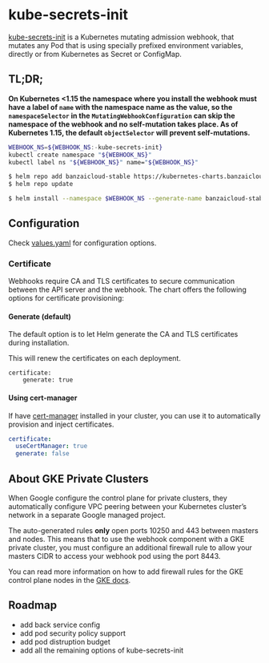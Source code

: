 # kube-secrets-init

[kube-secrets-init](https://github.com/doitintl/kube-secrets-init) is a Kubernetes mutating admission webhook, that mutates any Pod that is using specially prefixed environment variables, directly or from Kubernetes as Secret or ConfigMap.


## TL;DR;

**On Kubernetes <1.15 the namespace where you install the webhook must have a label of `name` with the namespace name as the value, so the `namespaceSelector` in the `MutatingWebhookConfiguration` can skip the namespace of the webhook and no self-mutation takes place. As of Kubernetes 1.15, the default `objectSelector` will prevent self-mutations.**


```bash
WEBHOOK_NS=${WEBHOOK_NS:-kube-secrets-init}
kubectl create namespace "${WEBHOOK_NS}"
kubectl label ns "${WEBHOOK_NS}" name="${WEBHOOK_NS}"
```

```bash
$ helm repo add banzaicloud-stable https://kubernetes-charts.banzaicloud.com
$ helm repo update
```

```bash
$ helm install --namespace $WEBHOOK_NS --generate-name banzaicloud-stable/kube-secrets-init --wait
```


## Configuration

Check [values.yaml](values.yaml) for configuration options.


### Certificate

Webhooks require CA and TLS certificates to secure communication between the API server and the webhook.
The chart offers the following options for certificate provisioning:

#### Generate (default)

The default option is to let Helm generate the CA and TLS certificates during installation.

This will renew the certificates on each deployment.

```
certificate:
    generate: true
```

#### Using cert-manager

If have [cert-manager](https://cert-manager.io/) installed in your cluster, you can use it to automatically provision and inject certificates.

```yaml
certificate:
  useCertManager: true
  generate: false
```


## About GKE Private Clusters

When Google configure the control plane for private clusters, they automatically configure VPC peering between your Kubernetes cluster’s network in a separate Google managed project.

The auto-generated rules **only** open ports 10250 and 443 between masters and nodes. This means that to use the webhook component with a GKE private cluster, you must configure an additional firewall rule to allow your masters CIDR to access your webhook pod using the port 8443.

You can read more information on how to add firewall rules for the GKE control plane nodes in the [GKE docs](https://cloud.google.com/kubernetes-engine/docs/how-to/private-clusters#add_firewall_rules).


## Roadmap

- add back service config
- add pod security policy support
- add pod distruption budget
- add all the remaining options of kube-secrets-init
